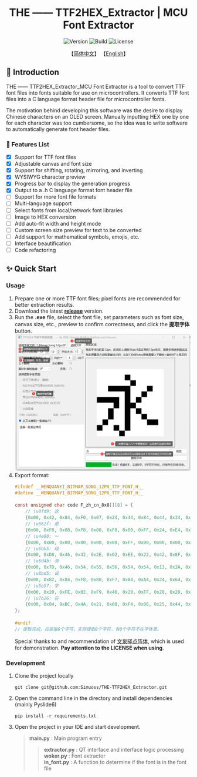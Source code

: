 <div align="center">
    <h1> THE —— TTF2HEX_Extractor | MCU Font Extractor </h1>
</div>

<div align="center">  
    <img src="https://img.shields.io/badge/Version-0.1.0-blue.svg" alt="Version">
    <img src="https://img.shields.io/badge/Build-Passing-green.svg" alt="Build">
    <img src="https://img.shields.io/badge/License-GPLv3-blue.svg" alt="License">

【[简体中文](./README_zh.md)】         【[English](./README.md)】  
    
</div>

## 📖 Introduction

THE —— TTF2HEX_Extractor_MCU Font Extractor is a tool to convert TTF font files into fonts suitable for use on microcontrollers. It converts TTF font files into a C language format header file for microcontroller fonts.

The motivation behind developing this software was the desire to display Chinese characters on an OLED screen. Manually inputting HEX one by one for each character was too cumbersome, so the idea was to write software to automatically generate font header files.

### 🧰 Features List

- [x] Support for TTF font files
- [x] Adjustable canvas and font size
- [x] Support for shifting, rotating, mirroring, and inverting
- [x] WYSIWYG character preview
- [x] Progress bar to display the generation progress
- [x] Output to a .h C language format font header file
- [ ] Support for more font file formats
- [ ] Multi-language support
- [ ] Select fonts from local/network font libraries
- [ ] Image to HEX conversion
- [ ] Add auto-fit width and height mode
- [ ] Custom screen size preview for text to be converted
- [ ] Add support for mathematical symbols, emojis, etc.
- [ ] Interface beautification
- [ ] Code refactoring

## ✨ Quick Start

### Usage
1. Prepare one or more TTF font files; pixel fonts are recommended for better extraction results.
2. Download the latest **[release](https://github.com/Simuoss/THE-TTF2HEX_Extractor/releases)** version.
3. Run the **.exe** file, select the font file, set parameters such as font size, canvas size, etc., preview to confirm correctness, and click the **提取字体** button.
   ![img](./readme/使用方法.png)
4. Export format:
    ```c
    #ifndef __WENQUANYI_BITMAP_SONG_12PX_TTF_FONT_H__
    #define __WENQUANYI_BITMAP_SONG_12PX_TTF_FONT_H__

    const unsigned char code F_zh_cn_8x8[][8] = {
        // \u8fd9: 这
        {0x00, 0x42, 0x84, 0xF0, 0x07, 0x24, 0x44, 0x84, 0x44, 0x34, 0x0A, 0xF1, },
        // \u662f: 是
        {0x00, 0xF8, 0x08, 0xF8, 0x08, 0xF8, 0x00, 0xFF, 0x24, 0xE4, 0x2A, 0xF1, },
        // \u4e00: 一
        {0x00, 0x00, 0x00, 0x00, 0x00, 0x00, 0xFF, 0x00, 0x00, 0x00, 0x00, 0x00, },
        // \u6bb5: 段
        {0x00, 0xD8, 0x46, 0x42, 0x2E, 0x02, 0xEE, 0x22, 0x42, 0x8F, 0x42, 0x32, },
        // \u6d4b: 测
        {0x00, 0x7D, 0x46, 0x54, 0x55, 0x56, 0x54, 0x54, 0x13, 0x2A, 0x46, 0x02, },
        // \u8bd5: 试
        {0x00, 0x82, 0x84, 0xF8, 0x80, 0xF7, 0xA4, 0xA4, 0x24, 0x64, 0x1C, 0x04, },
        // \u5b57: 字
        {0x00, 0x20, 0xFE, 0x02, 0xF9, 0x40, 0x20, 0xFF, 0x20, 0x20, 0x20, 0x38, },
        // \u7b26: 符
        {0x00, 0x84, 0xBC, 0x4A, 0x21, 0x08, 0xF4, 0x06, 0x25, 0x44, 0x04, 0x84, },
    };

    #endif
    // 提取完成，应提取8个字符，实际提取8个字符，有0个字符不在字体里。
    ```
    Special thanks to and recommendation of [文泉驿点阵体](https://github.com/AmusementClub/WenQuanYi-Bitmap-Song-TTF), which is used for demonstration. **Pay attention to the LICENSE when using**.

### Development
1. Clone the project locally
    ```shell
    git clone git@github.com:Simuoss/THE-TTF2HEX_Extractor.git
    ```
2. Open the command line in the directory and install dependencies (mainly Pyslide6)
    ```shell
    pip install -r requirements.txt
    ```
3. Open the project in your IDE and start development.
    > **main.py** : Main program entry  
    >> **extractor.py** : QT interface and interface logic processing  
    >> **woker.py** : Font extractor  
    >> **in_font.py** : A function to determine if the font is in the font file
